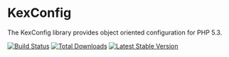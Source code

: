 # KexConfig

The KexConfig library provides object oriented configuration for PHP 5.3.

[![Build Status](https://travis-ci.org/anthonyhowell/KexConfig.svg?branch=master)](https://travis-ci.org/anthonyhowell/KexConfig) [![Total Downloads](https://poser.pugx.org/kex/kex-config/downloads.svg)](https://packagist.org/packages/kex/kex-config) [![Latest Stable Version](https://poser.pugx.org/kex/kex-config/v/stable.svg)](https://packagist.org/packages/kex/kex-config)
